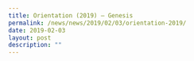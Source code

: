 ```yaml
---
title: Orientation (2019) – Genesis
permalink: /news/news/2019/02/03/orientation-2019/
date: 2019-02-03
layout: post
description: ""
---
```

